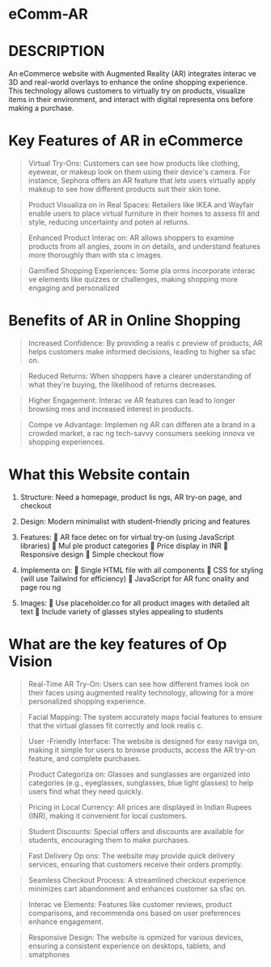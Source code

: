 # eComm-AR

# DESCRIPTION

An eCommerce website with Augmented Reality (AR) integrates interac ve 3D
and real-world overlays to enhance the online shopping experience. This
technology allows customers to virtually try on products, visualize items in
their environment, and interact with digital representa ons before making a
purchase.

# Key Features of AR in eCommerce 

> Virtual Try-Ons: Customers can see how products like clothing, eyewear, 
or makeup look on them using their device's camera. For instance, 
Sephora offers an AR feature that lets users virtually apply makeup to 
see how different products suit their skin tone.  

> Product Visualiza on in Real Spaces: Retailers like IKEA and Wayfair 
enable users to place virtual furniture in their homes to assess fit and 
style, reducing uncertainty and poten al returns.  

> Enhanced Product Interac on: AR allows shoppers to examine products 
from all angles, zoom in on details, and understand features more 
thoroughly than with sta c images.  

> Gamified Shopping Experiences: Some pla orms incorporate interac ve 
elements like quizzes or challenges, making shopping more engaging and 
personalized

# Benefits of AR in Online Shopping 
> Increased Confidence: By providing a realis c preview of products, AR 
helps customers make informed decisions, leading to higher sa sfac on. 

> Reduced Returns: When shoppers have a clearer understanding of what 
they're buying, the likelihood of returns decreases.  

> Higher Engagement: Interac ve AR features can lead to longer browsing 
mes and increased interest in products.  

> Compe ve Advantage: Implemen ng AR can differen ate a brand in a 
crowded market, a rac ng tech-savvy consumers seeking innova ve 
shopping experiences.

# What this Website contain 
1. Structure: Need a homepage, product lis ngs, AR try-on page, and 
checkout

2. Design: Modern minimalist with student-friendly pricing and features
   
3. Features: 
 AR face detec on for virtual try-on (using JavaScript libraries) 
 Mul ple product categories 
 Price display in INR 
 Responsive design 
 Simple checkout flow

4. Implementa on: 
 Single HTML file with all components 
 CSS for styling (will use Tailwind for efficiency) 
 JavaScript for AR func onality and page rou ng

5. Images: 
 Use placeholder.co for all product images with detailed alt text 
 Include variety of glasses styles appealing to students

# What are the key features of Op Vision 
 
> Real-Time AR Try-On: Users can see how different frames look on their 
faces using augmented reality technology, allowing for a more 
personalized shopping experience.

> Facial Mapping: The system accurately maps facial features to ensure 
that the virtual glasses fit correctly and look realis c. 

> User -Friendly Interface: The website is designed for easy naviga on, 
making it simple for users to browse products, access the AR try-on 
feature, and complete purchases. 

> Product Categoriza on: Glasses and sunglasses are organized into 
categories (e.g., eyeglasses, sunglasses, blue light glasses) to help users 
find what they need quickly. 

> Pricing in Local Currency: All prices are displayed in Indian Rupees (INR), 
making it convenient for local customers. 

> Student Discounts: Special offers and discounts are available for 
students, encouraging them to make purchases. 

> Fast Delivery Op ons: The website may provide quick delivery services, 
ensuring that customers receive their orders promptly. 

> Seamless Checkout Process: A streamlined checkout experience 
minimizes cart abandonment and enhances customer sa sfac on. 

> Interac ve Elements: Features like customer reviews, product 
comparisons, and recommenda ons based on user preferences enhance 
engagement. 

> Responsive Design: The website is opmized for various devices, 
ensuring a consistent experience on desktops, tablets, and smatphones
